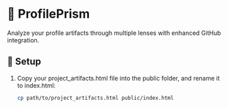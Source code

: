 # 🔮 ProfilePrism

Analyze your profile artifacts through multiple lenses with enhanced GitHub integration.

## 🚀 Setup

1. Copy your project_artifacts.html file into the public folder, and rename it to index.html:
   ```bash
   cp path/to/project_artifacts.html public/index.html

